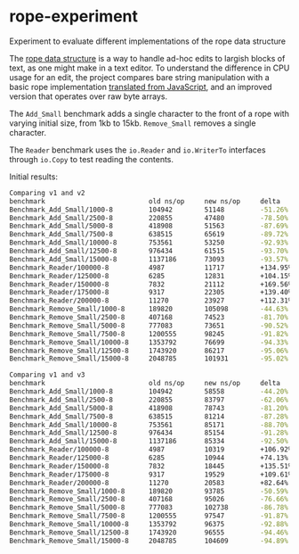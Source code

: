 # rope-experiment

Experiment to evaluate different implementations of the rope data structure

The [rope data structure](https://en.wikipedia.org/wiki/Rope_(data_structure)) is a way to handle ad-hoc edits to largish blocks of text, as one might make in a text editor.  To understand the difference in CPU usage for an edit, the project compares bare string manipulation with a basic rope implementation [translated from JavaScript](https://github.com/component/rope), and an improved version that operates over raw byte arrays.

The `Add_Small` benchmark adds a single character to the front of a rope with varying initial size, from 1kb to 15kb.  `Remove_Small` removes a single character.

The `Reader` benchmark uses the `io.Reader` and `io.WriterTo` interfaces through `io.Copy` to test reading the contents.

Initial results:

``` sh
Comparing v1 and v2
benchmark                          old ns/op     new ns/op     delta
Benchmark_Add_Small/1000-8         104942        51148         -51.26%
Benchmark_Add_Small/2500-8         220855        47480         -78.50%
Benchmark_Add_Small/5000-8         418908        51563         -87.69%
Benchmark_Add_Small/7500-8         638515        65619         -89.72%
Benchmark_Add_Small/10000-8        753561        53250         -92.93%
Benchmark_Add_Small/12500-8        976434        61515         -93.70%
Benchmark_Add_Small/15000-8        1137186       73093         -93.57%
Benchmark_Reader/100000-8          4987          11717         +134.95%
Benchmark_Reader/125000-8          6285          12831         +104.15%
Benchmark_Reader/150000-8          7832          21112         +169.56%
Benchmark_Reader/175000-8          9317          22305         +139.40%
Benchmark_Reader/200000-8          11270         23927         +112.31%
Benchmark_Remove_Small/1000-8      189820        105098        -44.63%
Benchmark_Remove_Small/2500-8      407168        74523         -81.70%
Benchmark_Remove_Small/5000-8      777083        73651         -90.52%
Benchmark_Remove_Small/7500-8      1200555       98245         -91.82%
Benchmark_Remove_Small/10000-8     1353792       76699         -94.33%
Benchmark_Remove_Small/12500-8     1743920       86217         -95.06%
Benchmark_Remove_Small/15000-8     2048785       101931        -95.02%

Comparing v1 and v3
benchmark                          old ns/op     new ns/op     delta
Benchmark_Add_Small/1000-8         104942        58558         -44.20%
Benchmark_Add_Small/2500-8         220855        83797         -62.06%
Benchmark_Add_Small/5000-8         418908        78743         -81.20%
Benchmark_Add_Small/7500-8         638515        81214         -87.28%
Benchmark_Add_Small/10000-8        753561        85171         -88.70%
Benchmark_Add_Small/12500-8        976434        85154         -91.28%
Benchmark_Add_Small/15000-8        1137186       85334         -92.50%
Benchmark_Reader/100000-8          4987          10319         +106.92%
Benchmark_Reader/125000-8          6285          10944         +74.13%
Benchmark_Reader/150000-8          7832          18445         +135.51%
Benchmark_Reader/175000-8          9317          19529         +109.61%
Benchmark_Reader/200000-8          11270         20583         +82.64%
Benchmark_Remove_Small/1000-8      189820        93785         -50.59%
Benchmark_Remove_Small/2500-8      407168        95026         -76.66%
Benchmark_Remove_Small/5000-8      777083        102738        -86.78%
Benchmark_Remove_Small/7500-8      1200555       97547         -91.87%
Benchmark_Remove_Small/10000-8     1353792       96375         -92.88%
Benchmark_Remove_Small/12500-8     1743920       96555         -94.46%
Benchmark_Remove_Small/15000-8     2048785       104609        -94.89%
```
